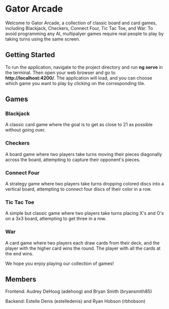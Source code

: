 # Gator Arcade
Welcome to Gator Arcade, a collection of classic board and card games, including Blackjack, Checkers, Connect Four, Tic Tac Toe, and War. To avoid programming any AI, multipalyer games require real people to play by taking turns using the same screen.
## Getting Started
To run the application, navigate to the project directory and run **ng serve** in the terminal. Then open your web browser and go to **http://localhost:4200/**. The application will load, and you can choose which game you want to play by clicking on the corresponding tile.
## Games
### Blackjack
A classic card game where the goal is to get as close to 21 as possible without going over.
### Checkers
A board game where two players take turns moving their pieces diagonally across the board, attempting to capture their opponent's pieces.
### Connect Four
A strategy game where two players take turns dropping colored discs into a vertical board, attempting to connect four discs of their color in a row.
### Tic Tac Toe
A simple but classic game where two players take turns placing X's and O's on a 3x3 board, attempting to get three in a row.
### War
A card game where two players each draw cards from their deck, and the player with the higher card wins the round. The player with all the cards at the end wins.

We hope you enjoy playing our collection of games!
## Members
Frontend: Audrey DeHoog (adehoog) and Bryan Smith (bryansmith85)

Backend: Estelle Denis (estelledenis) and Ryan Hobson (rbhobson)
